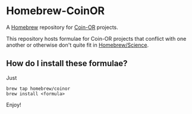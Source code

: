 # Homebrew-CoinOR

A [Homebrew](http://brew.sh) repository for [Coin-OR](http://www.coin-or.org) projects.

This repository hosts formulae for Coin-OR projects that conflict with one another or otherwise don't quite fit in [Homebrew/Science](https://github.com/Homebrew/homebrew-science).

## How do I install these formulae?

Just

    brew tap homebrew/coinor
    brew install <formula>

Enjoy!
